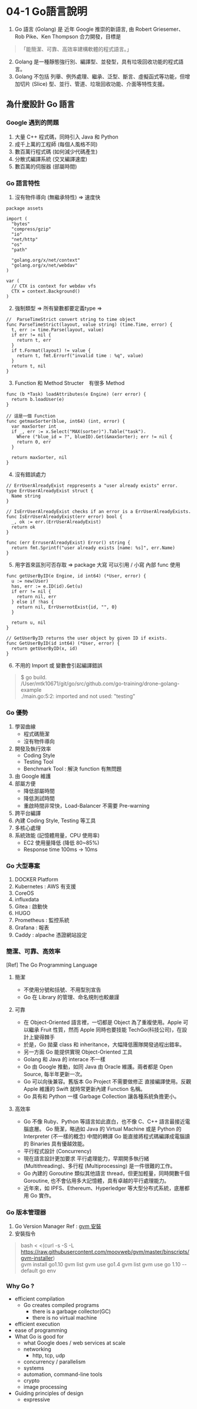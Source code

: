 # 04-1 Go語言說明

1. Go 語言 (Golang) 是 近年 Google 推崇的新語言,
由 Robert Griesemer、Rob Pike、Ken Thompson 合力開發，目標是
>「能簡潔、可靠、高效率建構軟體的程式語言。」

2. Golang 是一種靜態強行別、編譯型、並發型，具有垃圾回收功能的程式語言。
3. Golang 不包括 列舉、例外處理、繼承、泛型、斷言、虛擬函式等功能，但增加切片 (Slice) 型、並行、管道、垃圾回收功能、介面等特性支援。

## 為什麼設計 Go 語言

### Google 遇到的問題

1. 大量 C++ 程式碼，同時引入 Java 和 Python
2. 成千上萬的工程師 (每個人風格不同)
3. 數百萬行程式碼 (如何減少代碼產生)
4. 分散式編譯系統 (交叉編譯速度)
5. 數百萬的伺服器 (部屬時間)

### Go 語言特性

1. 沒有物件導向 (無繼承特性) => 速度快

```
package assets

import (
  "bytes"
  "compress/gzip"
  "io"
  "net/http"
  "os"
  "path"

  "golang.org/x/net/context"
  "golang.org/x/net/webdav"
)

var (
  // CTX is context for webdav vfs
  CTX = context.Background()
)
```

2. 強制類型 => 所有變數都要定義type => 

```
//  ParseTimeStrict convert string to time object
func ParseTimeStrict(layout, value string) (time.Time, error) {
  t, err := time.Parse(layout, value)
  if err != nil {
    return t, err
  }
  if t.Format(layout) != value {
    return t, fmt.Errorf("invalid time : %q", value)
  }
  return t, nil
}
```

3. Function 和 Method
  Structer　有很多 Method

```
func (b *Task) loadAttributes(e Engine) (err error) {
  return b.loadUser(e)
}

// 這是一個 Function
func getmaxSorter(blue, int64) (int, error) {
  var maxSorter int
  if _, err := x.Select("MAX(sorter)").Table("task").
    Where ("blue_id = ?", blueID).Get(&maxSorter); err != nil {
    return 0, err
  }

  return maxSorter, nil
}
```

4. 沒有錯誤處力

```
// ErrUserAlreadyExist reppresents a "user already exists" error.
type ErrUserAlreadyExist struct {
  Name string
}

// IsErrUserAlreadyExist checks if an error is a ErrUserAlreadyExists.
func IsErrUserAlreadyExist(err error) bool {
  _, ok := err.(ErrUserAlreadyExist)
  return ok
}

func (err ErruserAlreadyExist) Error() string {
  return fmt.Sprintf("user already exists [name: %s]", err.Name)
}
```

5. 用字首來區別可否存取 => package 大寫 可以引用 / 小寫 內部 func 使用

```
func getUserByID(e Engine, id int64) (*User, error) {
  u := new(User)
  has, err := e.ID(id).Get(u)
  if err != nil {
    return nil, err
  } else if !has {
    return nil, ErrUsernotExist{id, "", 0}
  }

  return u, nil
}

// GetUserByID returns the user object by given ID if exists.
func GetUserByID(id int64) (*User, error) {
  return getUserByID(x, id)
}
```

6. 不用的 Import 或 變數會引起編譯錯誤
> $ go build.<br>
> /User/mtk10671/git/go/src/github.com/go-training/drone-golang-example<br>
> ./main.go:5:2: imported and not used: "testing"<br>

### Go 優勢

1. 學習曲線
	+ 程式碼簡潔
	+ 沒有物件導向
2. 開發及執行效率
	+ Coding Style
	+ Testing Tool
	+ Benchmark Tool : 解決 function 有無問題
3. 由 Google 維護
4. 部屬方便
	+ 降低部屬時間
	+ 降低測試時間
	+ 重啟時間非常快，Load-Balancer 不需要 Pre-warning
5. 跨平台編譯
6. 內建 Coding Style, Testing 等工具
7. 多核心處理
8. 系統效能 (記憶體用量，CPU 使用率)
	+ EC2 使用量降低 (降低 80~85%)
	+ Response time 100ms -> 10ms

### Go 大型專案

1. DOCKER Platform
2. Kubernetes : AWS 有支援
3. CoreOS
4. influxdata
5. Gitea : 啟動快
6. HUGO
7. Prometheus : 監控系統
8. Grafana : 報表
9. Caddy : alpache 憑證網站設定

### 簡潔、可靠、高效率

[Ref] The Go Programming Language

1. 簡潔
    + 不使用分號和括號、不用型別宣告
    + Go 在 Library 的管理、命名規則也較嚴謹

2. 可靠
    + 在 Object-Oriented 語言裡，一切都是 Object 為了重複使用。Apple 可以繼承 Fruit 性質，然而 Apple 同時也要技能 TechGo(科技公司)，在設計上變得棘手
    + 於是，Go 拋棄 class 和 inheritance，大幅降低團隊開發過程出錯率。
    + 另一方面 Go 能提供實現 Object-Oriented 工具
    + Golang 和 Java 的 interace 不一樣
    + Go 由 Google 推動，如同 Java 由 Oracle 維護。兩者都是 Open Source, 每半年更新一次。
    + Go 可以向後兼容。舊版本 Go Project 不需要做修正 直接編譯使用。反觀 Apple 維護的 Swift 就時常更新內建 Function 名稱。
    + Go 具有和 Python 一樣 Garbage Collection 讓各種系統負擔更小。

3. 高效率
    + Go 不像 Ruby、Python 等語言如此直白，也不像 C、C++ 語言最接近電腦底層。 Go 簡潔，略過如 Java 的 Virtual Machine 或是 Python 的 Interpreter (不一樣的概念) 中間的轉譯 Go 能直接將程式碼編譯成電腦讀的 Binaries 具有優越效能。 
    + 平行程式設計 (Concurrency)
    + 現在語言設計更加要求 平行處理能力，早期開多執行緒 (Multithreading)、多行程 (Multiprocessing) 是一件很難的工作。
    + Go 內建的 Goroutine 類似其他語言 thread，但更加輕量，同時開數千個 Goroutine, 也不會佔用多大記憶體，具有卓越的平行處理能力。
    + 近年來，如 IPFS、Ethereum、Hyperledger 等大型分布式系統，底層都用 Go 實作。

### Go 版本管理器

1. Go Version Manager Ref : [gvm 安裝](https://github.com/moovweb/gvm)
2. 安裝指令

> bash < <(curl -s -S -L https://raw.githubusercontent.com/moovweb/gvm/master/binscripts/gvm-installer)<br>
> gvm install go1.10
> gvm list
> gvm use go1.4
> gvm list
> gvm use go 1.10 --default
> go env

### Why Go ?

* efficient compilation
	+ Go creates compiled programs
		+ there is a garbage collector(GC)
		+ there is no virtual machine
* efficient execution
* ease of programming 
* What Go is good for
	* what Google does / web services at scale
	* networking 
		* http, tcp, udp
	* concurrency / parallelism
	* systems
	* automation, command-line tools
	* crypto
	* image processing
* Guiding principles of design
	* expressive